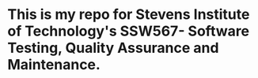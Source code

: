 # This is my repo for Stevens Institute of Technology's SSW567- Software Testing, Quality Assurance and Maintenance.
